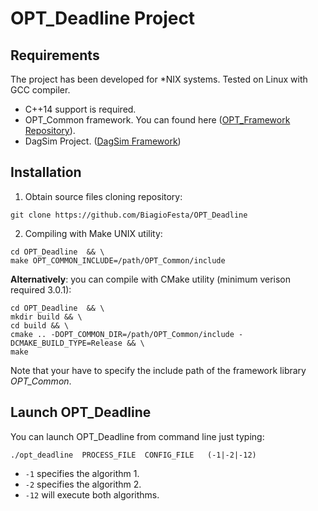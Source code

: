 # OPT_Deadline Project

## Requirements
The project has been developed for *NIX systems.
Tested on Linux with GCC compiler.

* C++14 support is required.
* OPT_Common framework. You can found here ([OPT_Framework Repository](https://github.com/BiagioFesta/OPT_Common)).
* DagSim Project. ([DagSim Framework](https://github.com/eubr-bigsea/dagSim))

## Installation

1. Obtain source files cloning repository:
~~~
git clone https://github.com/BiagioFesta/OPT_Deadline
~~~

2. Compiling with Make UNIX utility:
~~~
cd OPT_Deadline  && \
make OPT_COMMON_INCLUDE=/path/OPT_Common/include
~~~

**Alternatively**: you can compile with CMake utility (minimum verison required 3.0.1):
~~~
cd OPT_Deadline  && \
mkdir build && \
cd build && \
cmake .. -DOPT_COMMON_DIR=/path/OPT_Common/include -DCMAKE_BUILD_TYPE=Release && \
make
~~~

Note that your have to specify the include path of the framework library *OPT_Common*.

## Launch OPT_Deadline

You can launch OPT_Deadline from command line just typing:
~~~
./opt_deadline  PROCESS_FILE  CONFIG_FILE   (-1|-2|-12)
~~~

* `-1` specifies the algorithm 1.
* `-2` specifies the algorithm 2.
* `-12` will execute both algorithms.
